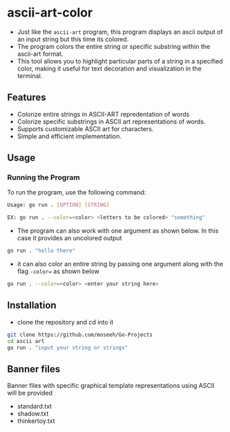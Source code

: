# ascii-art-color

- Just like the `ascii-art` program, this program displays an ascii output of an input string but this time its colored. 
- The program colors the entire string or specific substring within the ascii-art format. 
- This tool allows you to highlight particular parts of a string in a specified color, making it useful for text decoration and visualization in the terminal.

## Features

- Colorize entire strings in ASCII-ART repredentation of words
- Colorize specific substrings in ASCII art representations of words.
- Supports customizable ASCII art for characters.
- Simple and efficient implementation.

## Usage

### Running the Program

To run the program, use the following command:

```sh
Usage: go run . [OPTION] [STRING]

EX: go run . --color=<color> <letters to be colored> "something"

```

- The program can also work with one argument as shown below. In this case it provides an uncolored output

```sh
go run . "hello there"

```

- it can also color an entire string by passing one argument along with the flag `-color=` as shown below

```sh
go run . --color=<color> <enter your string here>
```

## Installation 
- clone the repository and cd into it
``` bash 
git clone https://github.com/moseeh/Go-Projects
cd ascii art 
go run . "input your string or strings"


```

## Banner files
Banner files with specific graphical template representations using ASCII will be provided
- standard.txt
- shadow.txt
- thinkertoy.txt